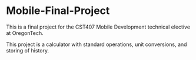 # Mobile-Final-Project
This is a final project for the CST407 Mobile Development technical elective at OregonTech.

This project is a calculator with standard operations, unit conversions, and storing of history.
